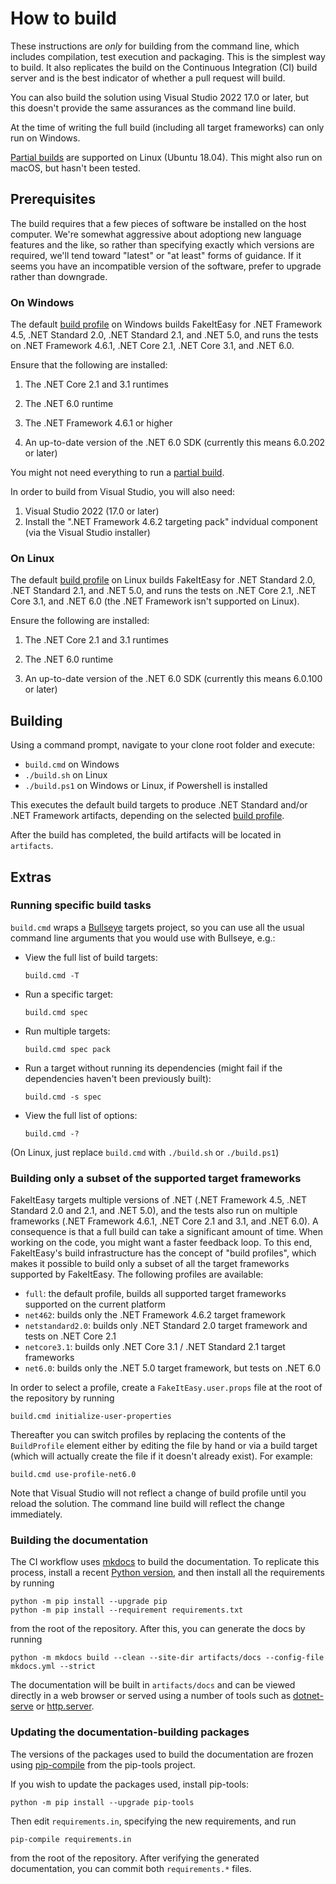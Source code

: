 # How to build

These instructions are *only* for building from the command line, which includes compilation, test execution and packaging. This is the simplest way to build.
It also replicates the build on the Continuous Integration (CI) build server and is the best indicator of whether a pull request will build.

You can also build the solution using Visual Studio 2022 17.0 or later, but this doesn't provide the same assurances as the command line build.

At the time of writing the full build (including all target frameworks) can only run on Windows.

[Partial builds](#building-only-a-subset-of-the-supported-target-frameworks) are supported on Linux (Ubuntu 18.04). This might also run on macOS, but hasn't been tested.

## Prerequisites

The build requires that a few pieces of software be installed on the host computer. We're somewhat aggressive about adoptiong new language features and the like, so rather than specifying exactly which versions are required, we'll tend toward "latest" or "at least" forms of guidance. If it seems you have an incompatible version of the software, prefer to upgrade rather than downgrade.

### On Windows

The default [build profile](#building-only-a-subset-of-the-supported-target-frameworks) on Windows builds FakeItEasy for .NET Framework 4.5, .NET Standard 2.0, .NET Standard 2.1, and .NET 5.0, and runs the tests on .NET Framework 4.6.1, .NET Core 2.1, .NET Core 3.1, and .NET 6.0.

Ensure that the following are installed:

1. The .NET Core 2.1 and 3.1 runtimes

2. The .NET 6.0 runtime

3. The .NET Framework 4.6.1 or higher

4. An up-to-date version of the .NET 6.0 SDK (currently this means 6.0.202 or later)

You might not need everything to run a [partial build](#building-only-a-subset-of-the-supported-target-frameworks).

In order to build from Visual Studio, you will also need:

1. Visual Studio 2022 (17.0 or later)
2. Install the ".NET Framework 4.6.2 targeting pack" indvidual component (via the Visual Studio installer)

### On Linux

The default [build profile](#building-only-a-subset-of-the-supported-target-frameworks) on Linux builds FakeItEasy for .NET Standard 2.0, .NET Standard 2.1, and .NET 5.0, and runs the tests on .NET Core 2.1, .NET Core 3.1, and .NET 6.0 (the .NET Framework isn't supported on Linux).

Ensure the following are installed:

1. The .NET Core 2.1 and 3.1 runtimes

2. The .NET 6.0 runtime

3. An up-to-date version of the .NET 6.0 SDK (currently this means 6.0.100 or later)

## Building

Using a command prompt, navigate to your clone root folder and execute:

- `build.cmd` on Windows
- `./build.sh` on Linux
- `./build.ps1` on Windows or Linux, if Powershell is installed

This executes the default build targets to produce .NET Standard and/or .NET Framework artifacts, depending on the selected [build profile](#building-only-a-subset-of-the-supported-target-frameworks).

After the build has completed, the build artifacts will be located in `artifacts`.

## Extras

### Running specific build tasks

`build.cmd` wraps a [Bullseye](https://github.com/adamralph/bullseye) targets project, so you can use all the usual command line arguments that you would use with Bullseye, e.g.:

* View the full list of build targets:

    `build.cmd -T`

* Run a specific target:

    `build.cmd spec`

* Run multiple targets:

    `build.cmd spec pack`

* Run a target without running its dependencies (might fail if the dependencies
  haven't been previously built):

    `build.cmd -s spec`

* View the full list of options:

    `build.cmd -?`

(On Linux, just replace `build.cmd` with `./build.sh` or `./build.ps1`)

### Building only a subset of the supported target frameworks

FakeItEasy targets multiple versions of .NET (.NET Framework 4.5, .NET
Standard 2.0 and 2.1, and .NET 5.0), and the tests also run on multiple frameworks (.NET
Framework 4.6.1, .NET Core 2.1 and 3.1, and .NET 6.0). A consequence is that a full
build can take a significant amount of time. When working on the code, you might
want a faster feedback loop. To this end, FakeItEasy's build infrastructure has
the concept of "build profiles", which makes it possible to build only a subset
of all the target frameworks supported by FakeItEasy. The following profiles are
available:

* `full`: the default profile, builds all supported target frameworks supported
  on the current platform
* `net462`: builds only the .NET Framework 4.6.2 target framework
* `netstandard2.0`: builds only .NET Standard 2.0 target framework and tests on .NET Core 2.1
* `netcore3.1`: builds only .NET Core 3.1 / .NET Standard 2.1 target frameworks
* `net6.0`: builds only the .NET 5.0 target framework, but tests on .NET 6.0

In order to select a profile, create a `FakeItEasy.user.props` file at the root
of the repository by running

```
build.cmd initialize-user-properties
```

Thereafter
you can switch profiles by replacing the contents of the `BuildProfile` element
either by editing the file by hand or via a build target (which will actually
create the file if it doesn't already exist). For example:

```
build.cmd use-profile-net6.0
```

Note that Visual Studio will not reflect a change of build profile until you
reload the solution. The command line build will reflect the change immediately.

### Building the documentation

The CI workflow uses [mkdocs](https://www.mkdocs.org/) to build the documentation. To replicate this process,
install a recent [Python version](https://www.python.org/downloads/), and then install all the requirements
by running

```
python -m pip install --upgrade pip
python -m pip install --requirement requirements.txt
```

from the root of the repository. After this, you can generate the docs by running

```
python -m mkdocs build --clean --site-dir artifacts/docs --config-file mkdocs.yml --strict
```

The documentation will be built in `artifacts/docs` and can be viewed directly in a web
browser or served using a number of tools such as [dotnet-serve](https://github.com/natemcmaster/dotnet-serve) or [http.server](https://docs.python.org/3/library/http.server.html).

### Updating the documentation-building packages

The versions of the packages used to build the documentation are frozen using
[pip-compile](https://github.com/jazzband/pip-tools#example-usage-for-pip-compile) from the pip-tools project.

If you wish to update the packages used, install pip-tools:

```
python -m pip install --upgrade pip-tools
```

Then edit `requirements.in`, specifying the new requirements, and run

```
pip-compile requirements.in
```

from the root of the repository. After verifying the generated documentation, you can commit both
`requirements.*` files.
